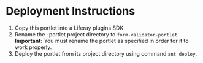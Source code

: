 # Deployment Instructions

1. Copy this portlet into a Liferay plugins SDK.
2. Rename the -portlet project directory to `form-validator-portlet`. 
   **Important:** You must rename the portlet as specified in order for it to 
   work properly.
3. Deploy the portlet from its project directory using command `ant deploy`.